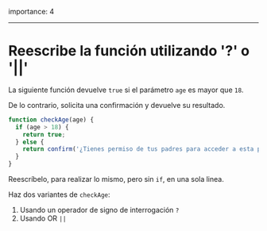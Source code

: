 importance: 4

---

# Reescribe la función utilizando '?' o '||'

La siguiente función devuelve `true` si el parámetro `age` es mayor que `18`.

De lo contrario, solicita una confirmación y devuelve su resultado.

```js
function checkAge(age) {
  if (age > 18) {
    return true;
  } else {
    return confirm('¿Tienes permiso de tus padres para acceder a esta página?');
  }
}
```

Reescríbelo, para realizar lo mismo, pero sin `if`, en una sola linea.

Haz dos variantes de `checkAge`:

1. Usando un operador de signo de interrogación `?`
2. Usando OR `||`
